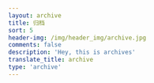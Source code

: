```yaml
---
layout: archive
title: 归档
sort: 5
header-img: /img/header_img/archive.jpg
comments: false
description: 'Hey, this is archives'
translate_title: archive
type: 'archive'
---
```

